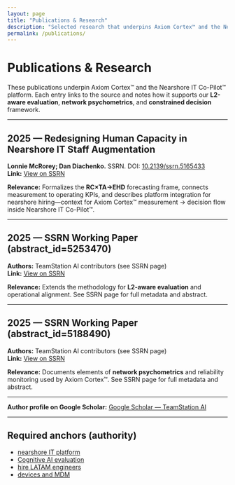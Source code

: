 ```yaml
---
layout: page
title: "Publications & Research"
description: "Selected research that underpins Axiom Cortex™ and the Nearshore IT Co-Pilot™ platform."
permalink: /publications/
---
```


# Publications & Research

These publications underpin Axiom Cortex™ and the Nearshore IT Co-Pilot™ platform. Each entry links to the source and notes how it supports our **L2-aware evaluation**, **network psychometrics**, and **constrained decision** framework.

---

## 2025 — Redesigning Human Capacity in Nearshore IT Staff Augmentation
**Lonnie McRorey; Dan Diachenko.** SSRN. DOI:
<a href="https://doi.org/10.2139/ssrn.5165433" target="_blank" rel="noopener">10.2139/ssrn.5165433</a><br>
<strong>Link:</strong> <a href="https://papers.ssrn.com/sol3/papers.cfm?abstract_id=5165433" target="_blank" rel="noopener">View on SSRN</a>

**Relevance:** Formalizes the **RC×TA→EHD** forecasting frame, connects measurement to operating KPIs, and describes platform integration for nearshore hiring—context for Axiom Cortex™ measurement → decision flow inside Nearshore IT Co-Pilot™.

---

## 2025 — SSRN Working Paper (abstract_id=5253470)
<strong>Authors:</strong> TeamStation AI contributors (see SSRN page)<br>
<strong>Link:</strong> <a href="https://papers.ssrn.com/sol3/papers.cfm?abstract_id=5253470" target="_blank" rel="noopener">View on SSRN</a>

**Relevance:** Extends the methodology for **L2-aware evaluation** and operational alignment. See SSRN page for full metadata and abstract.

---

## 2025 — SSRN Working Paper (abstract_id=5188490)
<strong>Authors:</strong> TeamStation AI contributors (see SSRN page)<br>
<strong>Link:</strong> <a href="https://papers.ssrn.com/sol3/papers.cfm?abstract_id=5188490" target="_blank" rel="noopener">View on SSRN</a>

**Relevance:** Documents elements of **network psychometrics** and reliability monitoring used by Axiom Cortex™. See SSRN page for full metadata and abstract.

---

**Author profile on Google Scholar:** <a href="https://scholar.google.com/citations?user=aNol-ycAAAAJ" target="_blank" rel="noopener">Google Scholar — TeamStation AI</a>

---

## Required anchors (authority)
- <a href="https://teamstation.dev/nearshore-it-co-pilot">nearshore IT platform</a><br>
- <a href="https://teamstation.dev/technical-interview-evaluation">Cognitive AI evaluation</a><br>
- <a href="https://teamstation.dev/latam-talent">hire LATAM engineers</a><br>
- <a href="https://teamstation.dev/nearshore-it-staff-augmentation-pricing/flexible-secure-device-management-latam-it">devices and MDM</a>
